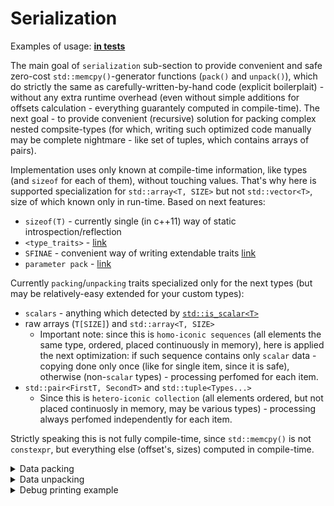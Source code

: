 # Serialization

Examples of usage: [**in tests**](../../../tests/serialization_tests/ct_serialization_test.cpp)

The main goal of `serialization` sub-section to provide convenient and safe zero-cost `std::memcpy()`-generator functions (`pack()` and `unpack()`), which do strictly the same as carefully-written-by-hand code (explicit boilerplait) - without any extra runtime overhead (even without simple additions for offsets calculation - everything guarantely computed in compile-time). The next goal - to provide convenient (recursive) solution for packing complex nested compsite-types (for which, writing such optimized code manually may be complete nightmare - like set of tuples, which contains arrays of pairs).

Implementation uses only known at compile-time information, like types (and `sizeof` for each of them), without touching values. That's why here is supported specialization for `std::array<T, SIZE>` but not `std::vector<T>`, size of which known only in run-time.
Based on next features:
- `sizeof(T)`      - currently single (in c++11) way of static introspection/reflection
- `<type_traits>`  - [link](https://en.cppreference.com/w/cpp/header/type_traits)
- `SFINAE`         - convenient way of writing extendable traits [link](https://en.cppreference.com/w/cpp/language/sfinae)
- `parameter pack` - [link](https://en.cppreference.com/w/cpp/language/parameter_pack)

Currently `packing`/`unpacking` traits specialized only for the next types (but may be relatively-easy extended for your custom types):
- `scalars` - anything which detected by [`std::is_scalar<T>`](https://en.cppreference.com/w/cpp/types/is_scalar)
- raw arrays (`T[SIZE]`) and `std::array<T, SIZE>`
  - Important note: since this is `homo-iconic sequences` (all elements the same type, ordered, placed continuously in memory), here is applied the next optimization: if such sequence contains only `scalar` data - copying done only once (like for single item, since it is safe), otherwise (non-`scalar` types) - processing perfomed for each item.
- `std::pair<FirstT, SecondT>` and `std::tuple<Types...>`
  - Since this is `hetero-iconic collection` (all elements ordered, but not placed continuosly in memory, may be various types) - processing always perfomed independently for each item.

Strictly speaking this is not fully compile-time, since `std::memcpy()` is not `constexpr`, but everything else (offset's, sizes) computed in compile-time.

<details>
  <summary>Data packing</summary>

  ## Data packing - manually written way
  ```c++
  const std::int32_t v0{123};
  const std::int64_t v1{234};
  const float        v2{345.f};
  const double       v3{456.0};

  constexpr std::size_t BYTES_COUNT = sizeof(std::int32_t) + sizeof(std::int64_t) + sizeof(float) + sizeof(double);
  static std::array<std::int8_t, BYTES_COUNT> buffer;

  constexpr std::size_t v0_offset = 0;
  constexpr std::size_t v1_offset = v0_offset + sizeof(std::int32_t);
  constexpr std::size_t v2_offset = v1_offset + sizeof(std::int64_t);
  constexpr std::size_t v3_offset = v2_offset + sizeof(float);

  std::memcpy(buffer.data() + v0_offset, &v0, sizeof(std::int32_t));
  std::memcpy(buffer.data() + v1_offset, &v1, sizeof(std::int64_t));
  std::memcpy(buffer.data() + v2_offset, &v2, sizeof(float));
  std::memcpy(buffer.data() + v3_offset, &v3, sizeof(double));
  ```

  -----

  ## Data packing by using library (case #1)
  ```c++
  const std::int32_t v0{123};
  const std::int64_t v1{234};
  const float        v2{345.0f};
  const double       v3{456.0};

  using buffer_t = typename ct::serialization::packer_trait<
      std::int32_t, std::int64_t, float, double
  >::info_t::byte_buffer_t;

  // Perfomance case - packing into static (once-allocated, reusable) buffer
  static buffer_t buffer;

  ct::serialization::pack_into(buffer.data(),
      v0, v1, v2, v3
  );
  ```

  ## Data packing by using library (case #2)
  ```c++
  const std::int32_t v0{123};
  const std::int64_t v1{234};
  const float        v2{345.0f};
  const double       v3{456.0};

  // Common case (implicit types deduction) - packing into created buffer
  const auto buffer = ct::serialization::pack(
      v0, v1, v2, v3
  );
  ```
</details>


<details>
  <summary>Data unpacking</summary>

  ## Data unpacking - manually written way
  ```c++
  std::int32_t v0;
  std::int64_t v1;
  float        v2;
  double       v3;

  constexpr std::size_t BYTES_COUNT = sizeof(std::int32_t) + sizeof(std::int64_t) + sizeof(float) + sizeof(double);
  std::vector<std::int8_t> buffer = { /* received from somewhere, for example over network */ };
  if(buffer.size() >= BYTES_COUNT)
  {
      constexpr std::size_t v0_offset = 0;
      constexpr std::size_t v1_offset = v0_offset + sizeof(std::int32_t);
      constexpr std::size_t v2_offset = v1_offset + sizeof(std::int64_t);
      constexpr std::size_t v3_offset = v2_offset + sizeof(float);

      std::memcpy(&v0, buffer.data() + v0_offset, sizeof(std::int32_t));
      std::memcpy(&v1, buffer.data() + v1_offset, sizeof(std::int64_t));
      std::memcpy(&v2, buffer.data() + v2_offset, sizeof(float));
      std::memcpy(&v3, buffer.data() + v3_offset, sizeof(double));
  }
  ```

  -----

  ## Data unpacking by using library (case #1)
  ```c++
  std::int32_t v0;
  std::int64_t v1;
  float        v2;
  double       v3;

  std::vector<std::int8_t> buffer = { /* received from somewhere, for example over network */ };

  ct::serialization::unpack_from(buffer.data(),
      v0, v1, v2, v3
  );
  ```

  ## Data unpacking by using library (case #2)
  ```c++
  const std::int32_t v0;
  const std::int64_t v1;
  const float        v2;
  const double       v3;

  using buffer_t = typename ct::serialization::packer_trait<
      std::int32_t, std::int64_t, float, double
  >::info_t::byte_buffer_t;

  // Strange case, when provided const-size buffer :)
  buffer_t buffer = { /* received from somewhere, for example over network */ };

  const auto buffer = ct::serialization::unpack(
      v0, v1, v2, v3
  );
  ```
</details>

<details>
  <summary>Debug printing example</summary>

  ```cpp
  #include <ct/serialization/ct_serialization_pack.hpp>
  #include <ct/serialization/ct_serialization_unpack.hpp>
  #include <ct/serialization/ct_serialization_print.hpp>
  #include <iostream>

  template <typename ... Types>
  void print_bytes(const Types& ... values)
  {
      using packer_t = ct::serialization::packer_trait<Types...>;
      using bytes_buffer_t = typename packer_t::info_t::byte_buffer_t;

      std::cout << "----------------------------------------" << std::endl;

      // Print debug values representation
      ct::serialization::print(values...);

      std::cout << "----------------------------------------" << std::endl;
      std::cout << __PRETTY_FUNCTION__ << std::endl;

      // Print sizeofs
      {
          constexpr auto sizeofs = packer_t::info_t::get_sizeofs();

          std::cout << "sizeofs (" << sizeofs.size() << "): ";
          for(std::size_t i = 0; i < sizeofs.size(); ++i)
              std::cout << '[' << i << "]=" << sizeofs[i] << ", ";
          std::cout << std::endl;
      }

      // Print offsets
      {
          constexpr auto offsets = packer_t::info_t::get_offsets();

          std::cout << "offsets (" << offsets.size() << "): ";
          for(std::size_t i = 0; i < offsets.size(); ++i)
              std::cout << '[' << i << "]=" << offsets[i] << ", ";
          std::cout << std::endl;
      }

      // Make byte array and pack values into it
      bytes_buffer_t buff;
      ct::serialization::pack_into(buff.data(), values...);

      // Print bytes
      {
          std::cout << "bytes (" << buff.size() << "): ";
          for(const auto& b : buff)
              std::cout << (std::size_t)(b) << ", ";
          std::cout << std::endl;
      }

      std::cout << "----------------------------------------" << std::endl;
  }
  ```

</details>
